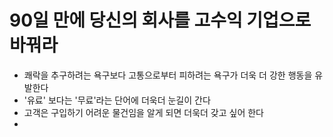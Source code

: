 # 90일 만에 당신의 회사를 고수익 기업으로 바꿔라

- 쾌락을 추구하려는 욕구보다 고통으로부터 피하려는 욕구가 더욱 더 강한 행동을 유발한다
- '유료' 보다는 '무료'라는 단어에 더욱더 눈길이 간다
- 고객은 구입하기 어려운 물건임을 알게 되면 더욱더 갖고 싶어 한다
- 